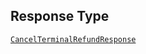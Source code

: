 ## Response Type

[`CancelTerminalRefundResponse`](../../doc/models/cancel-terminal-refund-response.md)
